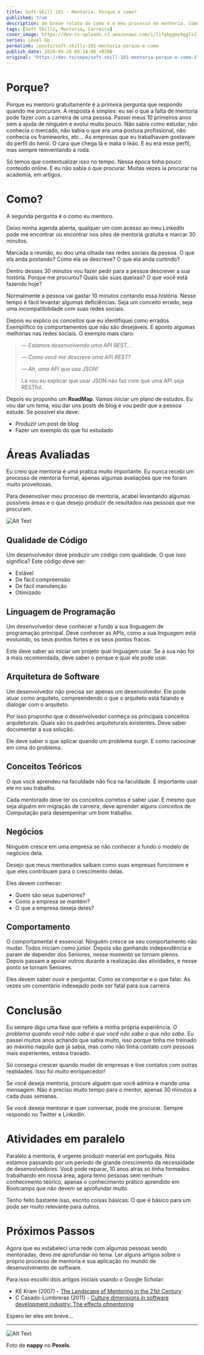 ```yaml
---
title: Soft-Skill 101 - Mentoria. Porque e como?
published: true
description: Um breve relato de como é o meu processo de mentoria. Como faço e porque faço.
tags: [Soft Skills, Mentoria, Carreira]
cover_image: https://dev-to-uploads.s3.amazonaws.com/i/lifgkggmy9gglx235vdr.jpg
series: Level Up
permalink: /posts/soft-skills-101-mentoria-porque-e-como
publish_date: 2020-09-28 09:14:00 +0300
original: "https://dev.to/vepo/soft-skill-101-mentoria-porque-e-como-3lcd"
---
```


# Porque?

Porque eu mentoro gratuitamente é a primeira pergunta que respondo quando me procuram. A resposta é simples: eu sei o que a falta de mentoria pode fazer com a carreira de uma pessoa. Passei meus 10 primeiros anos sem a ajuda de ninguém e evolui muito pouco. Não sabia como estudar, não conhecia o mercado, não sabia o que era uma postura profissional, não conhecia os frameworks, etc... As empresas que eu trabalhavam gostavam do perfil do herói. O cara que chega lá e mata o leão. E eu era esse perfil, mas sempre reinventando a roda.

Só temos que contextualizar isso no tempo. Nessa época tinha pouco conteúdo online. E eu não sabia o que procurar. Muitas vezes ia procurar na academia, em artigos.

# Como?

A segunda pergunta é o como eu mentoro. 

Deixo minha agenda aberta, qualquer um com acesso ao meu LinkedIn pode me encontrar ou encontrar nos sites de mentoria gratuita e marcar 30 minutos.

Marcada a reunião, eu dou uma olhada nas redes sociais da pessoa. O que ela anda postando? Como ela se descreve? O que ela anda curtindo?

Dentro desses 30 minutos vou fazer pedir para a pessoa descrever a sua história. Porque me procurou? Quais são suas queixas? O que você está fazendo hoje?

Normalmente a pessoa vai gastar 10 minutos contando essa história. Nesse tempo é fácil levantar algumas deficiências. Seja um conceito errado, seja uma incompatibilidade com suas redes sociais.

Depois eu explico os conceitos que eu identifiquei como errados. Exemplifico os comportamentos que não são desejáveis. E aponto algumas melhorias nas redes sociais. O exemplo mais claro:

> — _Estamos desenvolvendo uma API REST..._
>
> — _Como você me descreve uma API REST?_
>
> — _Ah, uma API que usa JSON!_ 
>
> Lá vou eu explicar que usar JSON não faz com que uma API seja RESTful.

Depois eu proponho um **RoadMap**. Vamos iniciar um plano de estudos. Eu vou dar um tema, vou dar uns posts de blog e vou pedir que a pessoa estude. Se possível ela deve: 

* Produzir um post de blog
* Fazer um exemplo do que foi estudado

# Áreas Avaliadas

Eu creio que mentoria é uma pratica muito importante. Eu nunca recebi um processo de mentoria formal, apenas algumas avaliações que me foram muito proveitosas.

Para desenvolver meu processo de mentoria, acabei levantando algumas possíveis áreas e o que desejo produzir de resultados nas pessoas que me procuram.

![Alt Text](https://dev-to-uploads.s3.amazonaws.com/i/h31sab0mdmea64g67s3i.jpg)

## Qualidade de Código

Um desenvolvedor deve produzir um código com qualidade. O que isso significa? Este código deve ser:
* Estável
* De fácil compreensão
* De fácil manutenção
* Otimizado

## Linguagem de Programação

Um desenvolvedor deve conhecer a fundo a sua linguagem de programação principal. Deve conhecer as APIs, como a sua linguagem está evoluindo, os seus pontos fortes e os seus pontos fracos.

Este deve saber ao iniciar um projeto qual linguagem usar. Se a sua não for a mais recomendada, deve saber o porque e qual ele pode usar.

## Arquitetura de Software

Um desenvolvedor não precisa ser apenas um desenvolvedor. Ele pode atuar como arquiteto, compreendendo o que o arquiteto está falando e dialogar com o arquiteto. 

Por isso proponho que o desenvolvedor conheça os principais conceitos arquiteturais. Quais são os padrões arquiteturais existentes. Deve saber documentar a sua solução. 

Ele deve saber o que aplicar quando um problema surgir. E como raciocinar em cima do problema.

## Conceitos Teóricos

O que você aprendeu na faculdade não fica na faculdade. É importante usar ele no seu trabalho.

Cada mentorado deve ter os conceitos corretos e saber usar. E mesmo que seja alguém em migração de carreira, deve aprender alguns conceitos de Computação para desempenhar um bom trabalho.

## Negócios

Ninguém cresce em uma empresa se não conhecer a fundo o modelo de negócios dela. 

Desejo que meus mentorados saibam como suas empresas funcionem e que eles contribuam para o crescimento delas. 

Eles devem conhecer: 

* Quem são seus superiores?
* Como a empresa se mantém?
* O que a empresa deseja deles?

## Comportamento

O comportamental é essencial. Ninguém cresce se seu comportamento não mudar. Todos iniciam como júnior. Depois vão ganhando independência e param de depender dos Seniores, nesse momento se tornam plenos. Depois passam a apoiar outros durante a realização das atividades, e nesse ponto se tornam Seniores.

Eles devem saber ouvir e perguntar. Como se comportar e o que falar. As vezes um comentário indesejado pode ser fatal para sua carreira.

# Conclusão

Eu sempre digo uma fase que reflete a minha própria experiência. _O problema quando você não sabe é que você não sabe o que não sabe._ Eu passei muitos anos achando que sabia muito, isso porque tinha me treinado ao máximo naquilo que já sabia, mas como não tinha contato com pessoas mais experientes, estava travado.

Só consegui crescer quando mudei de empresas e tive contatos com outras realidades. Isso foi muito enriquecedor!

Se você deseja mentoria, procure alguém que você admira e mande uma mensagem. Não é preciso muito tempo para o mentor, apenas 30 minutos a cada duas semanas.

Se você deseja mentorar e quer conversar, pode me procurar. Sempre respondo no Twitter e LinkedIn.

# Atividades em paralelo

Paralelo à mentoria, é urgente produzir material em português. Nós estamos passando por um período de grande crescimento da necessidade de desenvolvedores. Você pode reparar, 10 anos atrás só tinha formados trabalhando em nossa área, agora temo pessoas sem nenhum conhecimento teórico, apenas o conhecimento prático aprendido em Bootcamps que não devem se aprofundar muito. 

Tenho feito bastante isso, escrito coisas básicas. O que é básico para um pode ser muito relevante para outros.

# Próximos Passos

Agora que eu estabeleci uma rede com algumas pessoas sendo mentoradas, devo me aprofundar no tema. Ler alguns artigos sobre o próprio processo de mentoria e sua aplicação no mundo de desenvolvimento de software.

Para isso escolhi dois artigos iniciais usando o Google Scholar:

* KE Kram (2007) - [The Landscape of Mentoring in the 21st Century](https://www.bu.edu/sph/files/2012/01/Ragins-Kram_The-landscape-of-mentoring-in-the-21st-century.pdf)
* C Casado-Lumbreras (2011) - [Culture dimensions in software development industry: The effects ofmentoring](https://e-archivo.uc3m.es/bitstream/handle/10016/14307/culture_SRE_2011.pdf?sequence=1&isAllowed=y)

Espero ler eles em breve...

---

![Alt Text](https://dev-to-uploads.s3.amazonaws.com/i/lifgkggmy9gglx235vdr.jpg)

Foto de **nappy** no **Pexels**.
